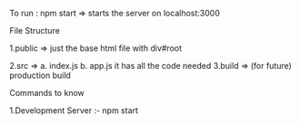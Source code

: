 To run : npm start => starts the server on localhost:3000

File Structure

1.public => just the base html file with div#root

2.src => a. index.js
         b. app.js  it has all the code needed
3.build => (for future) production build

Commands to know

1.Development Server :- npm start
